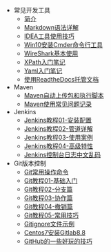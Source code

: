 * 常见开发工具
    * [简介](markdown/General/Tools/_readme.md)
    * [Markdown语法详解](markdown/General/Tools/Markdown语法详解.md)
    * [IDEA工具使用技巧](markdown/General/Tools/IDEA工具使用技巧.md)
    * [Win10安装Cmder命令行工具](markdown/General/Tools/Win10安装Cmder命令行工具.md)
    * [WireShark基本使用](markdown/General/Tools/WireShark基本使用.md)
    * [XPath入门笔记](markdown/General/Tools/XPath入门笔记.md)
    * [Yaml入门笔记](markdown/General/Tools/Yaml入门笔记.md)
    * [使用ReadtheDocs托管文档](markdown/General/Tools/使用ReadtheDocs托管文档.md)
* Maven
    * [Maven自动上传包和执行脚本](markdown/General/Tools/Maven/Maven自动上传包和执行脚本.md)
    * [Maven使用常见问题记录](markdown/General/Tools/Maven/Maven使用常见问题记录.md)
* Jenkins
    * [Jenkins教程01-安装配置](markdown/General/Tools/Jenkins/Jenkins教程01-安装配置.md)
    * [Jenkins教程02-管道详解](markdown/General/Tools/Jenkins/Jenkins教程02-管道详解.md)
    * [Jenkins教程03-使用案例](markdown/General/Tools/Jenkins/Jenkins教程03-使用案例.md)
    * [Jenkins教程04-高级特性](markdown/General/Tools/Jenkins/Jenkins教程04-高级特性.md)
    * [Jenkins控制台日志中文乱码](markdown/General/Tools/Jenkins/Jenkins控制台日志中文乱码.md)
* Git版本控制
    * [Git常用操作命令](markdown/General/Tools/Git/Git常用操作命令.md)
    * [Git教程01-基础入门](markdown/General/Tools/Git/Git教程01-基础入门.md)
    * [Git教程02-分支篇](markdown/General/Tools/Git/Git教程02-分支篇.md)
    * [Git教程03-协作篇](markdown/General/Tools/Git/Git教程03-协作篇.md)
    * [Git教程04-撤销篇](markdown/General/Tools/Git/Git教程04-撤销篇.md)
    * [Git教程05-常用技巧](markdown/General/Tools/Git/Git教程05-常用技巧.md)
    * [Gitignore文件示例](markdown/General/Tools/Git/Gitignore文件示例.md)
    * [Centos7安装Gitlab8.8](markdown/General/Tools/Git/Centos7安装Gitlab8.8.md)
    * [GitHub的一些好玩的技巧](markdown/General/Tools/Git/GitHub的一些好玩的技巧.md)

